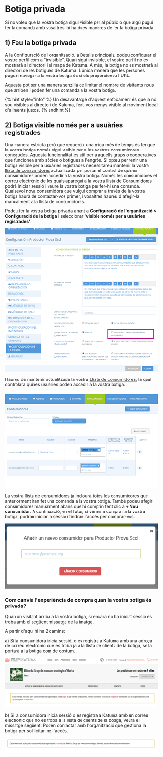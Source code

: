 # Botiga privada

Si no voleu que la vostra botiga sigui visible per al públic o que algú pugui fer la comanda amb vosaltres, hi ha dues maneres de fer la botiga privada.

## 1\) Feu la botiga privada

A la [Configuració de l'organització](https://guia.katuma.org/basic-features/configuracio-de-lorganitzacio), a Detalls principals, podeu configurar el vostre perfil com a "invisible". Quan sigui invisible, el vostre perfil no es mostrarà al directori i el mapa de Katuma. A més, la botiga no es mostrarà al directori de les botigues de Katuma. L'única manera que les persones puguin navegar a la vostra botiga és si els proporcioneu l'URL. 

Aquesta pot ser una manera senzilla de limitar el nombre de visitants nous que arriben i poden fer una comanda a la vostra botiga.

{% hint style="info" %}
Un desavantatge d'aquest enfocament és que ja no sou visibles al directori de Katuma, fent-vos menys visible al moviment local d'aliments justos.
{% endhint %}

## 2\) Botiga visible només per a usuàries registrades

Una manera estricta però que requereix una mica més de temps és fer que la vostra botiga només sigui visible per a les vostres consumidores conegudes. Aquesta funcionalitat és útil per a aquells grups o cooperatives que funcionen amb sòcies o botigues a l'engròs. Si opteu per tenir una botiga visible per a usuàries registrades necessitareu mantenir la vostra [llista de consumidores](https://guia.katuma.org/funcionalitats-avancades/configuracio-de-la-botiga/consumidores) actualitzada per portar el control de quines consumidores poden accedir a la vostra botiga. Només les consumidores el correu electrònic de les quals aparegui a la vostra llista de Consumidores podrà iniciar sessió i veure la vostra botiga per fer-hi una comanda. Qualsevol nova consumidora que vulgui comprar a través de la vostra botiga haurà de contactar-vos primer, i vosaltres haureu d'afegir-la manualment a la llista de consumidores.

Podeu fer la vostra botiga privada anant a **Configuració de l'organització &gt; Configuració de la botiga** i seleccionar '**visible només per a usuàries registrades'**.

![](../../.gitbook/assets/visiblepararegistrados.png)

Haureu de mantenir actualitzada la vostra [Llista de consumidores](https://guia.katuma.org/funcionalitats-avancades/configuracio-de-la-botiga/consumidores), la qual controlarà quines usuàries poden accedir a la vostra botiga. 

![](../../.gitbook/assets/listaconsumidores.png)

La vostra llista de consumidores ja inclourà totes les consumidores que anteriorment han fet una comanda a la vostra botiga. També podeu afegir consumidores manualment abans que hi comprin fent clic a **+ Nou consumidor**. A continuació, en el futur, si vénen a comprar a la vostra botiga, podran iniciar la sessió i tindran l'accés per comprar-vos.

![](../../.gitbook/assets/anadirnuevoconsumidor.png)

### Com canvia l'experiència de compra quan la vostra botiga és privada?

Quan un visitant arriba a la vostra botiga, si encara no ha iniciat sessió es troba amb el següent missatge de la imatge.

A partir d'aquí hi ha 2 camins: 

a\) Si la consumidora inicia sessió, o es registra a Katuma amb una adreça de correu electrònic que es troba ja a la llista de clients de la botiga, se la portarà a la botiga com de costum. 

![](../../.gitbook/assets/usuariosregistrados_loginnofet.png)

b\) Si la consumidora inicia sessió o es registra a Katuma amb un correu electrònic que no es troba a la llista de clients de la botiga, veurà el missatge següent. Poden contactar amb l'organització que gestiona la botiga per sol·licitar-ne l'accés.

![](../../.gitbook/assets/usuariosregistrados_loginfet.png)

